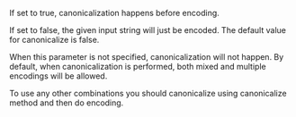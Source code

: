 If set to true, canonicalization happens before encoding.

If set to false, the given input string will just be encoded. The default value for canonicalize is false.

When this parameter is not specified, canonicalization will not happen. By default, when canonicalization is performed, both mixed and multiple encodings will be allowed.

To use any other combinations you should canonicalize using canonicalize method and then do encoding.